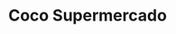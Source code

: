 ---
title: "Coco Supermercado"
url: /ciudad-autonoma-de-buenos-aires/coco-supermercado/
shop: Supermarkt
---